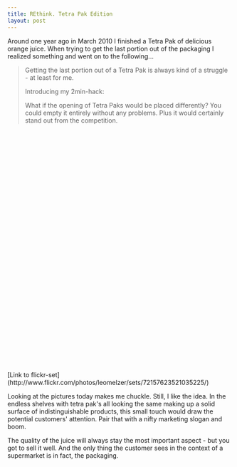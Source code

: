 ```yaml
--- 
title: REthink. Tetra Pak Edition
layout: post
---
```


Around one year ago in March 2010 I finished a Tetra Pak of delicious orange juice. When trying to get the last portion out of the packaging I realized something and went on to the following...

> Getting the last portion out of a Tetra Pak is always kind of a struggle - at least for me.
> 
> Introducing my 2min-hack:
> 
> What if the opening of Tetra Paks would be placed differently? You could empty it entirely without any problems. Plus it would certainly stand out from the competition.

<object width="720" height="540">
  <param name="flashvars" value="offsite=true&lang=en-us&page_show_url=%2Fphotos%2Fleomelzer%2Fsets%2F72157623521035225%2Fshow%2F&page_show_back_url=%2Fphotos%2Fleomelzer%2Fsets%2F72157623521035225%2F&set_id=72157623521035225&jump_to="></param>
  <param name="movie" value="http://www.flickr.com/apps/slideshow/show.swf?v=71649"></param>
  <param name="allowFullScreen" value="true"></param>
</object>
[Link to flickr-set](http://www.flickr.com/photos/leomelzer/sets/72157623521035225/)

Looking at the pictures today makes me chuckle. Still, I like the idea. In the endless shelves with tetra pak's all looking the same making up a solid surface of indistinguishable products, this small touch would draw the potential customers' attention. Pair that with a nifty marketing slogan and boom.

The quality of the juice will always stay the most important aspect - but you got to sell it well. And the only thing the customer sees in the context of a supermarket is in fact, the packaging.